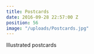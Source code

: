 ```yaml
---
title: Postcards
date: 2016-09-28 22:57:00 Z
position: 56
image: "/uploads/Postcards.jpg"
---
```


Illustrated postcards